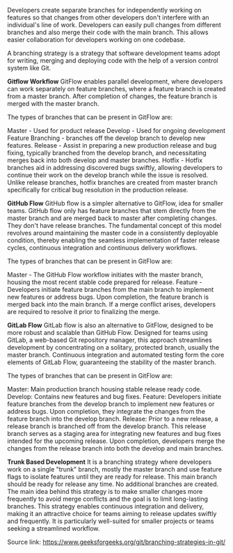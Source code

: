 Developers create separate branches for independently working on features so that changes from other developers don't interfere with an individual's line of work. Developers can easily pull changes from different branches and also merge their code with the main branch. This allows easier collaboration for developers working on one codebase.

A branching strategy is a strategy that software development teams adopt for writing, merging and deploying code with the help of a version control system like Git.

**Gitflow Workflow**
GitFlow enables parallel development, where developers can work separately on feature branches, where a feature branch is created from a master branch. After completion of changes, the feature branch is merged with the master branch.

The types of branches that can be present in GitFlow are:

Master - Used for product release
Develop - Used for ongoing development
Feature Branching - branches off the develop branch to develop new features.
Release - Assist in preparing a new production release and bug fixing, typically branched from the develop branch, and necessitating merges back into both develop and master branches.
Hotfix - Hotfix branches aid in addressing discovered bugs swiftly, allowing developers to continue their work on the develop branch while the issue is resolved. Unlike release branches, hotfix branches are created from master branch specifically for critical bug resolution in the production release.

**GitHub Flow**
GitHub flow is a simpler alternative to GitFlow, idea for smaller teams. GitHub flow only has feature branches that stem directly from the master branch and are merged back to master after completing changes. They don't have release branches. The fundamental concept of this model revolves around maintaining the master code in a consistently deployable condition, thereby enabling the seamless implementation of faster release cycles, continuous integration and continuous delivery workflows.

The types of branches that can be present in GitFlow are:

Master - The GitHub Flow workflow initiates with the master branch, housing the most recent stable code prepared for release.
Feature - Developers initiate feature branches from the main branch to implement new features or address bugs. Upon completion, the feature branch is merged back into the main branch. If a merge conflict arises, developers are required to resolve it prior to finalizing the merge.

**GitLab Flow**
GitLab flow is also an alternative to GitFlow, designed to be more robust and scalable than GitHub Flow. Designed for teams using GitLab, a web-based Git repository manager, this approach streamlines development by concentrating on a solitary, protected branch, usually the master branch. Continuous integration and automated testing form the core elements of GitLab Flow, guaranteeing the stability of the master branch.

The types of branches that can be present in GitFlow are:

Master: Main production branch housing stable release ready code.
Develop: Contains new features and bug fixes.
Feature: Developers initiate feature branches from the develop branch to implement new features or address bugs. Upon completion, they integrate the changes from the feature branch into the develop branch.
Release: Prior to a new release, a release branch is branched off from the develop branch. This release branch serves as a staging area for integrating new features and bug fixes intended for the upcoming release. Upon completion, developers merge the changes from the release branch into both the develop and main branches.


**Trunk Based Development**
It is a branching strategy where developers work on a single "trunk" branch, mostly the master branch and use feature flags to isolate features until they are ready for release. This main branch should be ready for release any time. No additional branches are created. The main idea behind this strategy is to make smaller changes more frequently to avoid merge conflicts and the goal is to limit long-lasting branches. This strategy enables continuous integration and delivery, making it an attractive choice for teams aiming to release updates swiftly and frequently. It is particularly well-suited for smaller projects or teams seeking a streamlined workflow.

Source link: https://www.geeksforgeeks.org/git/branching-strategies-in-git/
